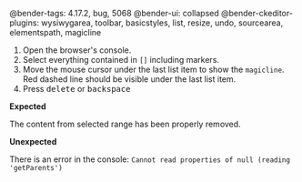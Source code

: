 @bender-tags: 4.17.2, bug, 5068
@bender-ui: collapsed
@bender-ckeditor-plugins: wysiwygarea, toolbar, basicstyles, list, resize, undo, sourcearea, elementspath, magicline

1. Open the browser's console.
2. Select everything contained in `[]` including markers.
3. Move the mouse cursor under the last list item to show the `magicline`. Red dashed line should be visible under the last list item.
4. Press <kbd>delete</kbd> or <kbd>backspace</kbd>

**Expected**

The content from selected range has been properly removed.

**Unexpected**

There is an error in the console: `Cannot read properties of null (reading 'getParents')`

